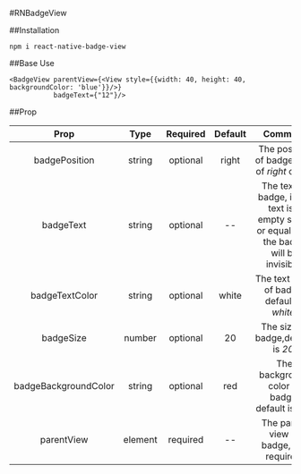 #RNBadgeView

##Installation
>
`npm i react-native-badge-view`

##Base Use
>
```
<BadgeView parentView={<View style={{width: 40, height: 40, backgroundColor: 'blue'}}/>} 
           badgeText={"12"}/>
```

##Prop
>
|Prop|Type|Required|Default|Comment|
|:----:|:---:|:---:|:---:|:----:|
|badgePosition|string|optional|right|The position of badge, one of *right* or *left*|
|badgeText|string|optional|--|The text of badge, if the text is a empty string or equal to *0*, the badge will be invisible.|
|badgeTextColor|string|optional|white|The text color of badge, default is *white*.|
|badgeSize|number|optional|20|The size of badge,default is *20*.|
|badgeBackgroundColor|string|optional|red|The background color of badge, default is *red*.|
|parentView|element|required|--|The parent view of badge, it is required.|
